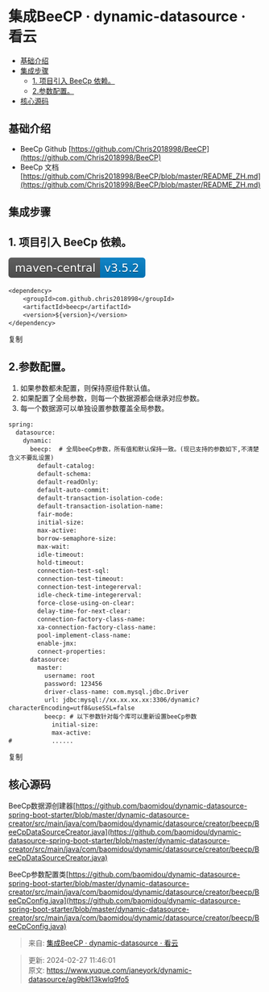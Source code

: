 # 集成BeeCP · dynamic-datasource · 看云

+ [基础介绍](https://www.kancloud.cn/tracy5546/dynamic-datasource/2270658#_2)
+ [集成步骤](https://www.kancloud.cn/tracy5546/dynamic-datasource/2270658#_7)
    - [1. 项目引入 BeeCp 依赖。](https://www.kancloud.cn/tracy5546/dynamic-datasource/2270658#1__BeeCp__9)
    - [2.参数配置。](https://www.kancloud.cn/tracy5546/dynamic-datasource/2270658#2_21)
+ [核心源码](https://www.kancloud.cn/tracy5546/dynamic-datasource/2270658#_68)

## 基础介绍
+ BeeCp Github [https://github.com/Chris2018998/BeeCP](https://github.com/Chris2018998/BeeCP)
+ BeeCp 文档 [https://github.com/Chris2018998/BeeCP/blob/master/README_ZH.md](https://github.com/Chris2018998/BeeCP/blob/master/README_ZH.md)

## 集成步骤
## 1. 项目引入 BeeCp 依赖。
![1709005558978-ae1d670d-b623-4d4e-9bd9-b1fe2db18f34.svg](./img/bQsEfTwD7J78fjSI/1709005558978-ae1d670d-b623-4d4e-9bd9-b1fe2db18f34-688483.svg)

```plain
<dependency>
    <groupId>com.github.chris2018998</groupId>
    <artifactId>beecp</artifactId>
    <version>${version}</version>
</dependency>
```

复制

## 2.参数配置。
1. 如果参数都未配置，则保持原组件默认值。
2. 如果配置了全局参数，则每一个数据源都会继承对应参数。
3. 每一个数据源可以单独设置参数覆盖全局参数。

```plain
spring:
  datasource:
    dynamic:
      beecp:  # 全局beeCp参数，所有值和默认保持一致。(现已支持的参数如下,不清楚含义不要乱设置)
        default-catalog:
        default-schema:
        default-readOnly:
        default-auto-commit:
        default-transaction-isolation-code:
        default-transaction-isolation-name:
        fair-mode:
        initial-size:
        max-active:
        borrow-semaphore-size:
        max-wait:
        idle-timeout:
        hold-timeout:
        connection-test-sql:
        connection-test-timeout:
        connection-test-integererval:
        idle-check-time-integererval:
        force-close-using-on-clear:
        delay-time-for-next-clear:
        connection-factory-class-name:
        xa-connection-factory-class-name:
        pool-implement-class-name:
        enable-jmx:
        connect-properties:
      datasource:
        master:
          username: root
          password: 123456
          driver-class-name: com.mysql.jdbc.Driver
          url: jdbc:mysql://xx.xx.xx.xx:3306/dynamic?characterEncoding=utf8&useSSL=false
          beecp: # 以下参数针对每个库可以重新设置beeCp参数
            initial-size:
            max-active:
#           ......
```

复制

## 核心源码
BeeCp数据源创建器[https://github.com/baomidou/dynamic-datasource-spring-boot-starter/blob/master/dynamic-datasource-creator/src/main/java/com/baomidou/dynamic/datasource/creator/beecp/BeeCpDataSourceCreator.java](https://github.com/baomidou/dynamic-datasource-spring-boot-starter/blob/master/dynamic-datasource-creator/src/main/java/com/baomidou/dynamic/datasource/creator/beecp/BeeCpDataSourceCreator.java)

BeeCp参数配置类[https://github.com/baomidou/dynamic-datasource-spring-boot-starter/blob/master/dynamic-datasource-creator/src/main/java/com/baomidou/dynamic/datasource/creator/beecp/BeeCpConfig.java](https://github.com/baomidou/dynamic-datasource-spring-boot-starter/blob/master/dynamic-datasource-creator/src/main/java/com/baomidou/dynamic/datasource/creator/beecp/BeeCpConfig.java)  


> 来自: [集成BeeCP · dynamic-datasource · 看云](https://www.kancloud.cn/tracy5546/dynamic-datasource/2270658)
>



> 更新: 2024-02-27 11:46:01  
> 原文: <https://www.yuque.com/janeyork/dynamic-datasource/ag9bkl13kwlq9fo5>